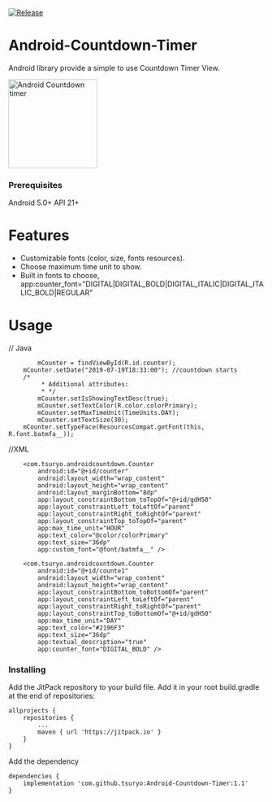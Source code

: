 [![Release](https://jitpack.io/v/tsuryo/NumberPicker.svg)](https://jitpack.io/#tsuryo/Android-Countdown-Timer)
# Android-Countdown-Timer
Android library provide a simple to use Countdown Timer View.

<img width="175" alt="Android Countdown timer" src="https://user-images.githubusercontent.com/42518244/61465838-8b08dd00-a981-11e9-9663-a1f0f21724b4.png">

### Prerequisites
Android 5.0+ API 21+
# Features

* Customizable fonts (color, size, fonts resources).
* Choose maximum time unit to show.
* Built in fonts to choose,
  app:counter_font="DIGITAL|DIGITAL_BOLD|DIGITAL_ITALIC|DIGITAL_ITALIC_BOLD|REGULAR"

# Usage
// Java
```
        mCounter = findViewById(R.id.counter);
	mCounter.setDate("2019-07-19T18:33:00"); //countdown starts
	/*
         * Additional attributes:
         * */
        mCounter.setIsShowingTextDesc(true);
        mCounter.setTextColor(R.color.colorPrimary);
        mCounter.setMaxTimeUnit(TimeUnits.DAY);
        mCounter.setTextSize(30);
	mCounter.setTypeFace(ResourcesCompat.getFont(this, R.font.batmfa__));
```
//XML
```
    <com.tsuryo.androidcountdown.Counter
        android:id="@+id/counter"
        android:layout_width="wrap_content"
        android:layout_height="wrap_content"
        android:layout_marginBottom="8dp"
        app:layout_constraintBottom_toTopOf="@+id/gdH50"
        app:layout_constraintLeft_toLeftOf="parent"
        app:layout_constraintRight_toRightOf="parent"
        app:layout_constraintTop_toTopOf="parent"
        app:max_time_unit="HOUR"
        app:text_color="@color/colorPrimary"
        app:text_size="36dp"
        app:custom_font="@font/batmfa__" />

    <com.tsuryo.androidcountdown.Counter
        android:id="@+id/counte1"
        android:layout_width="wrap_content"
        android:layout_height="wrap_content"
        app:layout_constraintBottom_toBottomOf="parent"
        app:layout_constraintLeft_toLeftOf="parent"
        app:layout_constraintRight_toRightOf="parent"
        app:layout_constraintTop_toBottomOf="@+id/gdH50"
        app:max_time_unit="DAY"
        app:text_color="#2196F3"
        app:text_size="36dp"
        app:textual_description="true"
        app:counter_font="DIGITAL_BOLD" />

```
### Installing

Add the JitPack repository to your build file.
Add it in your root build.gradle at the end of repositories:
```
allprojects {
	repositories {
		...
		maven { url 'https://jitpack.io' }
	}
}
```

Add the dependency
```
dependencies {
	implementation 'com.github.tsuryo:Android-Countdown-Timer:1.1'
}
```
